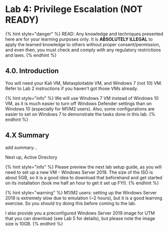 # Lab 4: Privilege Escalation (NOT READY)

{% hint style="danger" %}
READ: Any knowledge and techniques presented here are for your learning purposes only. It is **ABSOLUTELY ILLEGAL** to apply the learned knowledge to others without proper consent/permission, and even then, you must check and comply with any regulatory restrictions and laws.
{% endhint %}

## 4.0. Introduction

You will need your Kali VM, Metasploitable VM, and Windows 7 (not 10) VM. Refer to Lab 2 instructions if you haven't got those VMs already.

{% hint style="info" %}
We will use Windows 7 VM instead of Windows 10 VM, as it is much easier to turn off Windows Defender settings than on Windows 10 (especially for M1/M2 users). Also, some configurations are easier to set on Windows 7 to demonstrate the tasks done in this lab.
{% endhint %}













## 4.X Summary

add summary...



Next up, Active Directory

{% hint style="info" %}
Please preview the next lab setup guide, as you will need to set up a new VM - Windows Server 2019. The size of the ISO is about 5GB, so it is a good idea to download that beforehand and get started on its installation (took me half an hour to get it set up FYI).
{% endhint %}

{% hint style="warning" %}
M1/M2 users: setting up the Windows Server 2019 is extremely slow due to emulation (\~2 hours), but it is a good learning exercise. So you should try doing this before coming to the lab.

I also provide you a preconfigured Windows Server 2019 image for UTM that you can download (see Lab 5 for details), but please note the image size is 10GB.
{% endhint %}

